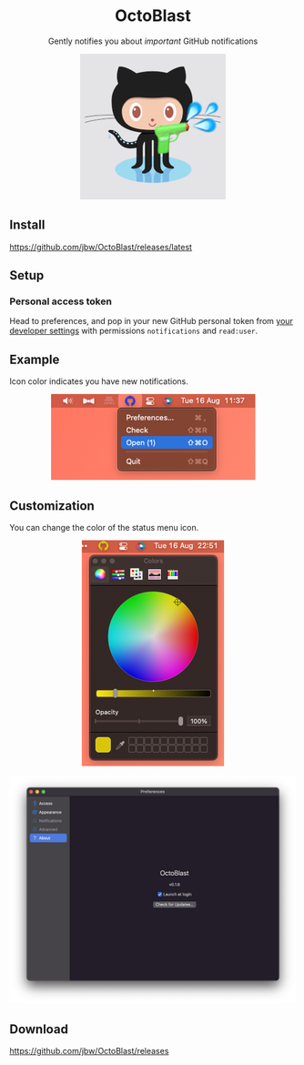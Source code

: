 <div align="center">

# OctoBlast

Gently notifies you about <i>important</i> GitHub notifications

<img src="docs/images/icon.png" />

</div>

## Install

https://github.com/jbw/OctoBlast/releases/latest

## Setup

### Personal access token

Head to preferences, and pop in your new GitHub personal token from [your developer settings](https://github.com/settings/tokens) with permissions `notifications` and `read:user`.

## Example

Icon color indicates you have new notifications.

<p align="center">
  <img src="docs/images/example.png" />
</p>

## Customization

You can change the color of the status menu icon.

<p align="center">
  <img src="docs/images/example2.png" />
</p>

<p align="center">
  <img src="docs/images/prefs-about.png" />
</p>

## Download

https://github.com/jbw/OctoBlast/releases
